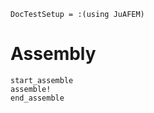 ```@meta
DocTestSetup = :(using JuAFEM)
```

# Assembly

```@docs
start_assemble
assemble!
end_assemble
```